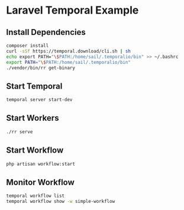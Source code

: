 # Laravel Temporal Example

## Install Dependencies

```bash
composer install
curl -sSf https://temporal.download/cli.sh | sh
echo export PATH="\$PATH:/home/sail/.temporalio/bin" >> ~/.bashrc
export PATH="\$PATH:/home/sail/.temporalio/bin"
./vendor/bin/rr get-binary
```

## Start Temporal

```bash
temporal server start-dev
```

## Start Workers

```bash
./rr serve
```

## Start Workflow

```bash
php artisan workflow:start
```

## Monitor Workflow

```bash
temporal workflow list
temporal workflow show -w simple-workflow
```
